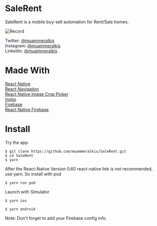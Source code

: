 # SaleRent
SaleRent is a mobile buy-sell automation for Rent/Sale homes. 


![Record](./src/Record.gif)


Twitter: [@muammeralkis](https://www.twitter.com/muammeralkis) <br />
Instagram: [@muammeralkis](https://www.instagram.com/muammeralkis) <br />
Linkedin: [@muammeralkis](https://www.duoyazilim.com) <br />

# Made With

[React Native](https://reactnative.dev)  <br />
[React Navigation](https://reactnavigation.org)  <br />
[React Native Image Crop Picker](https://github.com/ivpusic/react-native-image-crop-picker) <br />
[mobx](https://github.com/mobxjs/mobx-react) <br />
[Firebase](https://firebase.google.com/) <br />
[React Native Firebase](https://rnfirebase.io/) <br />


# Install
Try the app

```
$ git clone https://github.com/muammeralkis/SaleRent.git
$ cd SaleRent
$ yarn

```
After the React-Native Version 0.60 react-native link is not recommended, use yarn. So install with pod
```
$ yarn run pod
```
Launch with Simulator

```
$ yarn ios

$ yarn android
```

Note: Don't forget to add your Firebase config info.
